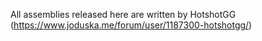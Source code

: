 All assemblies released here are written by HotshotGG (https://www.joduska.me/forum/user/1187300-hotshotgg/)
